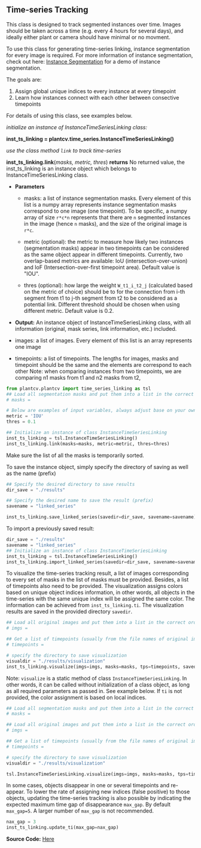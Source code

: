 ## Time-series Tracking

This class is designed to track segmented instances over time. Images should be taken across a time (e.g. every 4 hours 
for several days), and ideally either plant or camera should have minimal or no movment. 

To use this class for generating time-series linking, instance segmentation for every image is required. For more 
information of instance segmentation, check out here: [Instance Segmentation](instance_segmentation_tutorial.md) for 
a demo of instance segmentation.
 
The goals are:
1) Assign global unique indices to every instance at every timepoint
2) Learn how instances connect with each other between consective timepoints

For details of using this class, see examples below.

*initialize an instance of InstanceTimeSeriesLinking class:* 

**inst_ts_linking = plantcv.time_series.InstanceTimeSeriesLinking()**

*use the class method `link` to track time-series*

**inst_ts_linking.link**(*masks, metric, thres*)
**returns** No returned value, the inst_ts_linking is an instance object which belongs to InstanceTimeSeriesLinking class. 

- **Parameters**
    - masks: a list of instance segmentation masks. Every element of this list is a numpy array represents instance 
      segmentation masks correspond to one image (one timepoint). To be specific, a numpy array of size `r*c*n` represents 
      that there are `n` segmented instances in the image (hence `n` masks), and the size of the original image is `r*c`.

    - metric (optional): the metric to measure how likely two instances (segmentation masks) appear in two timepoints 
      can be considered as the same object appear in different timepoints. Currently, two overlap-based metrics are 
      available: IoU (intersection-over-union) and IoF (Intersection-over-first timepoint area). 
      Default value is "IOU".

    - thres (optional): how large the weight `W_t1_i_t2_j` (calculated based on the metric of choice) should be to for the 
      connection from i-th segment from t1 to j-th segment from t2 to be considered as a potential link. 
      Different threshold should be chosen when using different metric. Default value is 0.2.

- **Output:**
        An instance object of InstanceTimeSeriesLinking class, with all information (original, mask series, link information, etc.) included.   
    
- images: a list of images. Every element of this list is an array represents one image
- timepoints: a list of timepoints. The lengths for images, masks and timepoint should be the same and the elements are correspond to each other
Note: when comparing instances from two timepoints, we are comparing n1 masks from t1 and n2 masks from t2, 


```python
from plantcv.plantcv import time_series_linking as tsl
## Load all segmentation masks and put them into a list in the correct order here
# masks = 

# Below are examples of input variables, always adjust base on your own application. 
metric = 'IOU'
thres = 0.1

## Initialize an instance of class InstanceTimeSeriesLinking
inst_ts_linking = tsl.InstanceTimeSeriesLinking()
inst_ts_linking.link(masks=masks, metric=metric, thres=thres)
```
Make sure the list of all the masks is temporarily sorted. 

To save the instance object, simply specify the directory of saving as well as the name (prefix)
```python
## Specify the desired directory to save results
dir_save = "./results"

## Specify the desired name to save the result (prefix)
savename = "linked_series"

inst_ts_linking.save_linked_series(savedir=dir_save, savename=savename)
```

To import a previously saved result:
```python
dir_save = "./results"
savename = "linked_series"
## Initialize an instance of class InstanceTimeSeriesLinking
inst_ts_linking = tsl.InstanceTimeSeriesLinking()
inst_ts_linking.import_linked_series(savedir=dir_save, savename=savename)
```

To visualize the time-series tracking result, a list of images corresponding to every set of masks in the list of masks 
must be provided. Besides, a list of timepoints also need to be provided.
The visualization assigns colors based on unique object indices information, in other words, all objects in the time-series 
with the same unique index will be assigned the same color.
The information can be achieved from `inst_ts_linking.ti`.
The visualization results are saved in the provided directory `savedir`.
```python
## Load all original images and put them into a list in the correct order here (same order as masks)
# imgs = 

## Get a list of timepoints (usually from the file names of original images)
# timepoints = 

# specify the directory to save visualization
visualdir = "./results/visualization"
inst_ts_linking.visualize(imgs=imgs, masks=masks, tps=timepoints, savedir=visualdir, ti=inst_ts_linking.ti, color_all=None)
```
Note: `visualize` is a static method of class `InstanceTimeSeriesLinking`. In other words, it can be called without initialization 
of a class object, as long as all required parameters as passed in. See example below. If `ti` is not provided, the color 
assignment is based on local indices.
```python
## Load all segmentation masks and put them into a list in the correct order here
# masks = 

## Load all original images and put them into a list in the correct order here (same order as masks)
# imgs = 

## Get a list of timepoints (usually from the file names of original images)
# timepoints = 

# specify the directory to save visualization
visualdir = "./results/visualization"

tsl.InstanceTimeSeriesLinking.visualize(imgs=imgs, masks=masks, tps=timepoints, savedir=visualdir)
```

In some cases, objects disappear in one or several timepoints and re-appear. To lower the rate of assigning new indices
(false positive) to those objects, updating the time-series tracking is also possible by indicating the expected maximum 
time gap of disappearance `max_gap`. By default `max_gap=5`. A larger number of `max_gap` is not recommended. 

```python
nax_gap = 3
inst_ts_linking.update_ti(max_gap=nax_gap)
```

**Source Code:** [Here](https://github.com/danforthcenter/plantcv/blob/master/plantcv/plantcv/time_series/time_series_linking.py)

<!--
You will get two sets of results: those end with "_old" are results before updating; others are final results.
1. {}.pkl (or {}_old.pkl): an "InstanceTimeSeriesLinking" class instance, with all the information included: time points, original images, instance segmentation masks, etc. The filename is specified by user. 
2. {}.csv (or {}_old.csv): a csv file includes the linking series information (every row in the table is a unique instance throughtout time).
3. link_info.csv (or {}_old.csv): a csv file includes the linking information.
4. a folder called "visualization" ("visualization_old"), which contains 3 subfolders:

    1) a folder call "visualization 1", which contains 1st set of visualization
        In this set of visualization, the instance segmentation masks are applied to original images, so that there is only 1 leaf in every image. 
        Naming convention for the saving names of the result:
        
        {}_{}-{}-{}-{}_{}.png
            1st digit: unique identifier of the leaf
            2nd digit: time of first emergence of the leaf
            3rd digut: leaf index when it first emerges
            4rd digit: current time point
            5th digit: current leaf index
            6th digit: original image name
    This set of visualization is designed for shape analysis by easily applying plantcv workflow. 

    2) a folder called "visualization 2", which contains 2nd set of visualization
        This set of visualization show results with an alpha channel, such that we can see the main leaf in the original image, with other parts being half transparent
        There are several subfolders, the number of subfolders depends on the number of "new leaves" in total
        Every subfolder is a "new leaf". Naming convention for folder names:
        
        Folder name: {}_{}-{}
            1st digit: unique identifier of the leaf
            2nd digit: time of first emergence of the leaf
            3rd digut: leaf index when it first emerges
            Inside every folder, images of leaves with names same as original image names are contained.
    This set of visualization is designed for making videos to track the growth of every single leaf. Images inside a folder are supposed to represent for the save leaf. So simply using all images inside one folder and sort them by name in an ascending manner would create a video showing how this leaf grows. 

    3) a folder called "visualization 3", which containes 3rd set of visualization 
        This set of visualization show results with bounding boxes. In every image, different leaves are show in bounding boxes with different colors. 
        Naming convention: 
        
        {}-visual.png
        The original image name is inside the {}.
    This set of visualization is designed for making time-lapse videos of segmentation shown with bounding boxes. With the instance labels re-assigned such that one label represents one leaf across the whole time, we would observe that every leaf is represented by a specific color across the whold time period.             
It is always a good practice to check the quality of instance segmentation before running time_series_linking. One way to check the instance segmentation is to make a time-lapse video with your instance segmentation result shown in bounding boxes. To make time-lapse videos, you will need video editing softwares, e.g. imovie. An example is shown below. Notice that in almost all cases, you would observe that the colors for the same leaf change during the time. That is due to the random assignment of labels. You can later compare this time lapse video to that generate after all labels re-assigned by running time_series_linking function. 

Instead of making a video, another way to check the quality of instance segmentation is by checking the segmented image one by one.

<iframe src="https://player.vimeo.com/video/434385132" width="640" height="480" frameborder="0" allow="autoplay; fullscreen" allowfullscreen></iframe>

```python
from plantcv import plantcv as pcv
# Below are examples of input variables, always adjust base on your own application. 
inst_ts_linking = InstanceTimeSeriesLinking(images, masks, timepoints, logic, thres, name_sub)
inst_ts_linking(save_dir, visualdir_, visualdir, savename_, savename, csvname_, csvname)
```
When it finished, you can go ahead and check the saved result. If you are not sure where the results are saved, you can type:
```inst_ts_linking.savedir```
in a cell to print out the saving directory.

You can also type ```inst_ts_linking.link_series``` in a cell to print linking information on the screen for a quick check.

Now that we have the linking results saved, we can have some analysis based on them. There are 3 suggested analysis described as below:

1. Analysing shapes:
    Create a workflow and use the PlantCV analyze_object function to traverse all images inside the 1st visualization folder. 

2. Making time-lapse videos to visualize the growth of every leaf.
You have two options of making time-lapse videos: using video editing software (e.g. iMovie) or using the PlantCV tool.
    - Generate time-lapse video using video editing software:
    
        Direct yourself to the visualization folder, and go into 'visualization2'. Every folder represents for a leaf. Include all images for one leaf in a video project, sort them by name in an ascending order, and generate a time-lapse video. 
        Here is an example of time-lapse of one leaf: 

        <iframe src="https://player.vimeo.com/video/434378499" width="640" height="360" frameborder="0" allow="autoplay; fullscreen" allowfullscreen></iframe>
        <p><a href="https://vimeo.com/434378499">growth of plant focusing on single leaf</a> from <a href="https://vimeo.com/user118465122">Hudanyun Sheng</a> on <a href="https://vimeo.com">Vimeo</a>.</p>
    
    - There is also a PlantCV tool that is able to automatically generate and save time-lapse videos. Check here for the usage. The example code is provided at the end of this documentation. 
    
3. Making a time-lapse video to visualize the growth of the plant by showing the segmentation in bounding boxes, with the same leaf always shown with the same color. Direct yourself to "visualization 3" folder and include all images to a video project, sort them by name in an ascending order, and generate a time-lapse video. 
An example of time-lapse video with visualization shown in bounding boxes is shown below. When compare to the video made of instance segmentation, result, you will observe that now every leaf is represented by the same color all the time, which means the label re-assignemnt is successful.

    <iframe src="https://player.vimeo.com/video/434158572" width="640" height="360" frameborder="0" allow="autoplay; fullscreen" allowfullscreen></iframe>
```python
## Videos generated using the 2nd set of visualization
# The directory of the 2nd set of visualization
from plantcv import plantcv as pcv
path_visual2 = os.path.join(Plant.visualdir, 'visualization2')

# Getting subfolders of the 2nd set of visualization
sub_folders  = [x[0] for x in os.walk(path_visual2)][1:]

# You are also to change this to your desired saving directory of the video. By default it will be saved in the same directory of the 2nd set of visualization.
path_video   = path_visual2

print('\n Saving videos for 2nd set of visualization.')
for sub_f in sub_folders:
    name_video     = os.path.split(sub_f)[1] # name of the videos are set to be same as the name of subfolders (i.e. the "identifier" of leaves)  
    pcv.visualize.time_lapse_video(img_directory=sub_f, suffix_img=Plant.ext, name_video=name_video, path_video=path_video, display='off')
print('\nfinished')

## Videos generated using the 3rd set of visualization
# The directory of the 3rd set of visualization
path_visual3 = os.path.join(Plant.visualdir, 'visualization3')
print('\n Saving videos for 3rd set of visualization.')

# You are free to change the name of the video to your desired ones
name_video_3 = 'visualization_w_bounding_box'

# You are free to change this to your desired saving directory of the video. By default it will be save in the same directory of visualization.
path_video_3 = Plant.visualdir
pcv.visualize.time_lapse_video(img_directory=path_visual3, suffix_img=Plant.ext, name_video=name_video_3, path_video=path_video_3, display='on')
```

You might have noticed that to use the method described above, you will have to get data prepared, i.e. the images should be in a list and the masks should be in a list of same lenghth. 
Both of them should be sorted chronologically. You can absolutely do this, and it is not hard to do, but alternatively, you are also welcome to use another class, which is a wrapper, by which 
you would only need to provide directories, and conditions for time points. 
InstanceTSLinkingWrapper(object):

**inst_ts_link_wrapper = plantcv.time_series.InstanceTSLinkingWrapper**(*dir_save, savename*)
**inst_ts_link = inst_ts_link_wrapper**(*dir_img, dir_seg, pattern_dt, time_cond, logic, thres, name_sub, suffix, suffix_seg*)
**returns** An instance which belongs to InstanceTimeSeriesLinking class. 

- **Parameters for initialization:**
    - dir_save: the desired directory to save the results
    Note: under the user specified saving directory, a new folder named after the date and time (format: YYYY-MM-DD-HH-mm) the function runs will be created to save results.    
    - savename: the desired name to save the result

Once you get the class object initialized, it is callable, which means it is a callable function itself so that you can get the linking result by running the 2nd line of code presented above. 
- **Parameters to call functions:**
    - dir_img: directory of original images
    - dir_seg: directory of segmentation results
    - pattern_dt: the pattern of date and time part in original file names, dafault value '\d{4}-\d{2}-\d{2}-\d{2}-\d{2}' which represents YYYY-MM-DD-hh-mm. 
    - time_cond: condition of data used, indicated by list of times, e.g. time_cond = ['08-05', '15-05'] represents for including data collected at 8:05am and 3:05pm everyday in this experiment. Make sure the format of date matches the pattern-datetime.
    - logic: the logic used in linking. Segments from different timepoints are believed to be the same instance appeared in different timepoints based on either their IOU (intersection-over-union) or IOS (Intersection-over-self_area)
      If the value is larger than the threshold, they will be connected. The logic can be either "IOU" or "IOS". "IOS" is recommended. 
    - thres: threshold used in the linking logic as mentioned above. For "IOS" it is recommended to start with a threshod of 0.2.
    - name_sub: name of the main subject we care about. By default name_sub = 'instance', which means the instances we care about in images are called "instance". Other examples can be "leaf" which means that we call one instance in images a "leaf".
    - suffix: the suffix of original images, make sure all images having the same suffix, e.g. suffix='.jpg' or suffix='-img8.jpg'. Make sure all the images desired having the same suffix pattern. By default ".jpg"
    - suffix_seg: the suffix of segmentation results, make sure all segmentation results having the same suffix. By default '.pkl'
    
```python
from plantcv import plantcv as pcv
# Below are examples of input variables, always adjust base on your own application. 
## Specify the desired directory to save results
dir_save = '/shares/mgehan_share/hsheng/projects/maskRCNN/results/output_10.1.9.214_wtCol_512/index12/2020-08-24-07-29/time_series_linking'

## Specify the desired name to save the result (prefix)
savename = 'linked_series'

## Initialize and instance of class InstanceTSLinkingWrapper
inst_ts_linking_wrap = InstanceTSLinkingWrapper(dir_save=path_save, savename=name_series)

## Specify the directory of original image
dir_img          = '/shares/mgehan_share/acasto/auto_crop/output_10.1.9.214_wtCol_512'
## Specify the directory of instance segmentation result 
dir_seg = '/shares/mgehan_share/hsheng/projects/maskRCNN/results/output_10.1.9.214_wtCol_512/index12/2020-08-24-07-29/segmentation/updated'
## Specify the date-time pattern of original image names
pattern_dt = '\d{4}-\d{2}-\d{2}-\d{2}-\d{2}' # YYYY-MM-DD-hh-mm
## Specify the desired time point to include in to the analysis
time_cond = ['08-05', '11-05', '17-05', '21-05'] 
## Specify the linking logic and threshold
logic = 'IOS'
thres = 0.2
## Specify the main subject
name_sub = 'leaf'
## Specify the common suffix of interested original images
suffix   = '-img12.jpg'
## Specify the common suffix of interested segmentation result
suffix_seg = '.pkl'

inst_ts_linking = pcv.time_series.inst_ts_linking_wrap(dir_img, dir_seg, pattern_dt, time_cond, logic, thres, name_sub, suffix, suffix_seg)
```
All the analysis for the results are same to what described above.
-->





